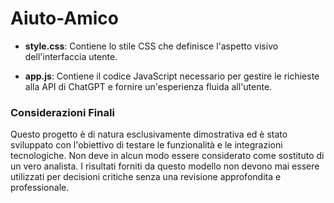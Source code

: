 # Aiuto-Amico

- **style.css**: Contiene lo stile CSS che definisce l'aspetto visivo dell'interfaccia utente.

- **app.js**: Contiene il codice JavaScript necessario per gestire le richieste alla API di ChatGPT e fornire un'esperienza fluida all'utente.

### Considerazioni Finali

Questo progetto è di natura esclusivamente dimostrativa ed è stato sviluppato con l'obiettivo di testare le funzionalità e le integrazioni tecnologiche. Non deve in alcun modo essere considerato come sostituto di un vero analista. I risultati forniti da questo modello non devono mai essere utilizzati per decisioni critiche senza una revisione approfondita e professionale.
